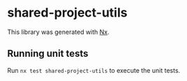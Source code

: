 # shared-project-utils

This library was generated with [Nx](https://nx.dev).

## Running unit tests

Run `nx test shared-project-utils` to execute the unit tests.
